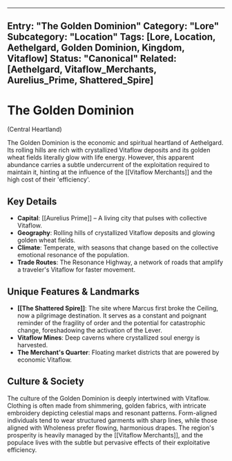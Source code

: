 
---
Entry: "The Golden Dominion"
Category: "Lore"
Subcategory: "Location"
Tags: [Lore, Location, Aethelgard, Golden Dominion, Kingdom, Vitaflow]
Status: "Canonical"
Related: [Aethelgard, Vitaflow_Merchants, Aurelius_Prime, Shattered_Spire]
---

# The Golden Dominion
(Central Heartland)

The Golden Dominion is the economic and spiritual heartland of Aethelgard. Its rolling hills are rich with crystallized Vitaflow deposits and its golden wheat fields literally glow with life energy. However, this apparent abundance carries a subtle undercurrent of the exploitation required to maintain it, hinting at the influence of the [[Vitaflow Merchants]] and the high cost of their 'efficiency'.

## Key Details
* **Capital**: [[Aurelius Prime]] – A living city that pulses with collective Vitaflow.
* **Geography**: Rolling hills of crystallized Vitaflow deposits and glowing golden wheat fields.
* **Climate**: Temperate, with seasons that change based on the collective emotional resonance of the population.
* **Trade Routes**: The Resonance Highway, a network of roads that amplify a traveler's Vitaflow for faster movement.

## Unique Features & Landmarks
* **[[The Shattered Spire]]**: The site where Marcus first broke the Ceiling, now a pilgrimage destination. It serves as a constant and poignant reminder of the fragility of order and the potential for catastrophic change, foreshadowing the activation of the Lever.
* **Vitaflow Mines**: Deep caverns where crystallized soul energy is harvested.
* **The Merchant's Quarter**: Floating market districts that are powered by economic Vitaflow.

## Culture & Society
The culture of the Golden Dominion is deeply intertwined with Vitaflow. Clothing is often made from shimmering, golden fabrics, with intricate embroidery depicting celestial maps and resonant patterns. Form-aligned individuals tend to wear structured garments with sharp lines, while those aligned with Wholeness prefer flowing, harmonious drapes. The region's prosperity is heavily managed by the [[Vitaflow Merchants]], and the populace lives with the subtle but pervasive effects of their exploitative efficiency.
